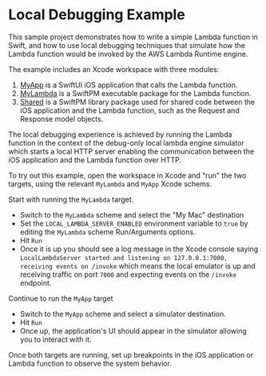 # Local Debugging Example

This sample project demonstrates how to write a simple Lambda function in Swift,
and how to use local debugging techniques that simulate how the Lambda function
would be invoked by the AWS Lambda Runtime engine.

The example includes an Xcode workspace with three modules:

1. [MyApp](MyApp) is a SwiftUI iOS application that calls the Lambda function.
2. [MyLambda](MyLambda) is a SwiftPM executable package for the Lambda function.
3. [Shared](Shared) is a SwiftPM library package used for shared code between the iOS application and the Lambda function,
such as the Request and Response model objects.

The local debugging experience is achieved by running the Lambda function in the context of the
debug-only local lambda engine simulator which starts a local HTTP server enabling the communication
between the iOS application and the Lambda function over HTTP.

To try out this example, open the workspace in Xcode and "run" the two targets,
using the relevant `MyLambda` and `MyApp` Xcode schems.

Start with running the `MyLambda` target.
* Switch to the `MyLambda` scheme and select the "My Mac" destination
* Set the `LOCAL_LAMBDA_SERVER_ENABLED` environment variable to `true` by editing the `MyLambda` scheme Run/Arguments options.
* Hit `Run`
* Once it is up you should see a log message in the Xcode console saying
`LocalLambdaServer started and listening on 127.0.0.1:7000, receiving events on /invoke`
which means the local emulator is up and receiving traffic on port `7000` and expecting events on the `/invoke` endpoint.

Continue to run the `MyApp` target
* Switch to the `MyApp` scheme and select a simulator destination.
* Hit `Run`
* Once up, the application's UI should appear in the simulator allowing you
to interact with it.

Once both targets are running, set up breakpoints in the iOS application or Lambda function to observe the system behavior.
